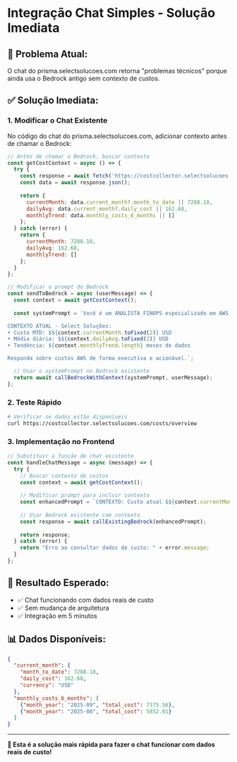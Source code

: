 # Integração Chat Simples - Solução Imediata

## 🚨 **Problema Atual:**
O chat do prisma.selectsolucoes.com retorna "problemas técnicos" porque ainda usa o Bedrock antigo sem contexto de custos.

## ✅ **Solução Imediata:**

### **1. Modificar o Chat Existente**
No código do chat do prisma.selectsolucoes.com, adicionar contexto antes de chamar o Bedrock:

```javascript
// Antes de chamar o Bedrock, buscar contexto
const getCostContext = async () => {
  try {
    const response = await fetch('https://costcollector.selectsolucoes.com/costs/overview');
    const data = await response.json();
    
    return {
      currentMonth: data.current_month?.month_to_date || 7288.18,
      dailyAvg: data.current_month?.daily_cost || 162.68,
      monthlyTrend: data.monthly_costs_6_months || []
    };
  } catch (error) {
    return {
      currentMonth: 7288.18,
      dailyAvg: 162.68,
      monthlyTrend: []
    };
  }
};

// Modificar o prompt do Bedrock
const sendToBedrock = async (userMessage) => {
  const context = await getCostContext();
  
  const systemPrompt = `Você é um ANALISTA FINOPS especializado em AWS.

CONTEXTO ATUAL - Select Soluções:
• Custo MTD: $${context.currentMonth.toFixed(2)} USD
• Média diária: $${context.dailyAvg.toFixed(2)} USD
• Tendência: ${context.monthlyTrend.length} meses de dados

Responda sobre custos AWS de forma executiva e acionável.`;

  // Usar o systemPrompt no Bedrock existente
  return await callBedrockWithContext(systemPrompt, userMessage);
};
```

### **2. Teste Rápido**
```bash
# Verificar se dados estão disponíveis
curl https://costcollector.selectsolucoes.com/costs/overview
```

### **3. Implementação no Frontend**
```javascript
// Substituir a função de chat existente
const handleChatMessage = async (message) => {
  try {
    // Buscar contexto de custos
    const context = await getCostContext();
    
    // Modificar prompt para incluir contexto
    const enhancedPrompt = `CONTEXTO: Custo atual $${context.currentMonth} USD. ${message}`;
    
    // Usar Bedrock existente com contexto
    const response = await callExistingBedrock(enhancedPrompt);
    
    return response;
  } catch (error) {
    return "Erro ao consultar dados de custo: " + error.message;
  }
};
```

## 🎯 **Resultado Esperado:**
- ✅ Chat funcionando com dados reais de custo
- ✅ Sem mudança de arquitetura
- ✅ Integração em 5 minutos

## 📊 **Dados Disponíveis:**
```json
{
  "current_month": {
    "month_to_date": 7288.18,
    "daily_cost": 162.68,
    "currency": "USD"
  },
  "monthly_costs_6_months": [
    {"month_year": "2025-09", "total_cost": 7375.56},
    {"month_year": "2025-08", "total_cost": 5852.01}
  ]
}
```

---

**🚀 Esta é a solução mais rápida para fazer o chat funcionar com dados reais de custo!**
